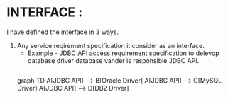 # INTERFACE : 
I have defined the interface in 3 ways.
1. Any service reqirement specification it consider as an interface.
   - Example - JDBC API access requirement specification to delevop database driver database vander is responsible JDBC API.
     ```mermaid
    graph TD
    A[JDBC API] --> B[Oracle Driver]
    A[JDBC API] --> C[MySQL Driver]
    A[JDBC API] --> D[DB2 Driver]
